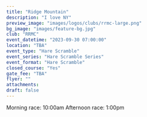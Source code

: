 ```yaml
---
title: "Ridge Mountain"
description: "I love NY"
preview_image: "images/logos/clubs/rrmc-large.png"
bg_image: "images/feature-bg.jpg"
club: "RRMC"
event_datetime: "2023-09-30 07:00:00"
location: "TBA"
event_type: "Hare Scramble"
event_series: "Hare Scramble Series"
event_format: "Hare Scramble"
closed_course: "Yes"
gate_fee: "TBA"
flyer: ""
attachments:
draft: false
---
```


Morning race: 10:00am
Afternoon race: 1:00pm